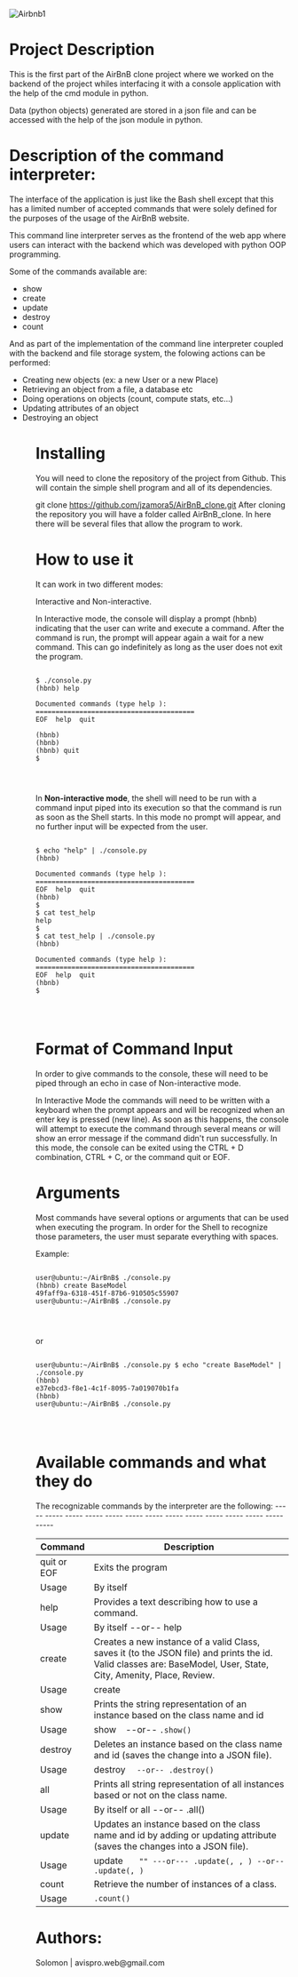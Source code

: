 ![Airbnb1](https://user-images.githubusercontent.com/65285730/204097713-cdbd6221-3905-4b58-8055-3c006ac8185f.png)

<h1>Project Description</h1>
<p>This is the first part of the AirBnB clone project where we worked on the backend of the project whiles interfacing it with a console application with the help of the cmd module in python.

Data (python objects) generated are stored in a json file and can be accessed with the help of the json module in python.</p>

<h1>Description of the command interpreter:</h1>
<p>The interface of the application is just like the Bash shell except that this has a limited number of accepted commands that were solely defined for the purposes of the usage of the AirBnB website.

This command line interpreter serves as the frontend of the web app where users can interact with the backend which was developed with python OOP programming.</p>

Some of the commands available are:
<ul>
<li>show</li>
<li>create</li>
<li>update</li>
<li>destroy</li>
<li>count</li>
</ul>
<p>And as part of the implementation of the command line interpreter coupled with the backend and file storage system, the folowing actions can be performed:
<ul>
<li>Creating new objects (ex: a new User or a new Place)</li>
<li>Retrieving an object from a file, a database etc</li>
<li>Doing operations on objects (count, compute stats, etc…)</li>
<li>Updating attributes of an object</li>
<li>Destroying an object</li>
<ul>

<h1>Installing</h1>
You will need to clone the repository of the project from Github. This will contain the simple shell program and all of its dependencies.

git clone https://github.com/jzamora5/AirBnB_clone.git
After cloning the repository you will have a folder called AirBnB_clone. In here there will be several files that allow the program to work.
<!--
/console.py : The main executable of the project, the command interpreter.

models/engine/file_storage.py: Class that serializes instances to a JSON file and deserializes JSON file to instances

models/__ init __.py: A unique FileStorage instance for the application

models/base_model.py: Class that defines all common attributes/methods for other classes.

models/user.py: User class that inherits from BaseModel

models/state.py: State class that inherits from BaseModel

models/city.py: City class that inherits from BaseModel

models/amenity.py: Amenity class that inherits from BaseModel

models/place.py: Place class that inherits from BaseModel

models/review.py: Review class that inherits from BaseModel
-->

<h1>How to use it</h1>
It can work in two different modes:

Interactive and Non-interactive.

<p>In Interactive mode, the console will display a prompt (hbnb) indicating that the user can write and execute a command. After the command is run, the prompt will appear again a wait for a new command. This can go indefinitely as long as the user does not exit the program.</p>

<pre>
<code>
$ ./console.py
(hbnb) help

Documented commands (type help <topic>):
========================================
EOF  help  quit

(hbnb) 
(hbnb) 
(hbnb) quit
$
</pre>
</code>

<p>In <b>Non-interactive mode</b>, the shell will need to be run with a command input piped into its execution so that the command is run as soon as the Shell starts. In this mode no prompt will appear, and no further input will be expected from the user.</p>

<pre>
<code>
$ echo "help" | ./console.py
(hbnb)

Documented commands (type help <topic>):
========================================
EOF  help  quit
(hbnb) 
$
$ cat test_help
help
$
$ cat test_help | ./console.py
(hbnb)

Documented commands (type help <topic>):
========================================
EOF  help  quit
(hbnb) 
$
</pre>
</code>

<h1>Format of Command Input</h1>
<p>In order to give commands to the console, these will need to be piped through an echo in case of Non-interactive mode.

In Interactive Mode the commands will need to be written with a keyboard when the prompt appears and will be recognized when an enter key is pressed (new line). As soon as this happens, the console will attempt to execute the command through several means or will show an error message if the command didn't run successfully. In this mode, the console can be exited using the CTRL + D combination, CTRL + C, or the command quit or EOF.</p>

<h1>Arguments</h1>
<p>Most commands have several options or arguments that can be used when executing the program. In order for the Shell to recognize those parameters, the user must separate everything with spaces.</p>

Example:

<pre>
<code>
user@ubuntu:~/AirBnB$ ./console.py
(hbnb) create BaseModel
49faff9a-6318-451f-87b6-910505c55907
user@ubuntu:~/AirBnB$ ./console.py
</pre>
</code>

or

<pre>
<code>
user@ubuntu:~/AirBnB$ ./console.py $ echo "create BaseModel" | ./console.py
(hbnb)
e37ebcd3-f8e1-4c1f-8095-7a019070b1fa
(hbnb)
user@ubuntu:~/AirBnB$ ./console.py
</pre>
</code>

<h1>Available commands and what they do</h1>
The recognizable commands by the interpreter are the following:

<table>
<thead>
<tr><th>Command</th><th>Description</th></tr>
</thead>
<tr><td>quit or EOF</td>
<td>Exits the program</td></tr>
<tr><td>Usage</td>
<td>By itself</td></tr>
-----	-----
<tr><td>help</td>
<td>Provides a text describing how to use a command.</td></tr>
<tr><td>Usage</td>	
<td>By itself --or-- help <command></td></tr>
-----	-----
<tr><td>create</td>	
<td>Creates a new instance of a valid Class, saves it (to the JSON file) and prints the id. Valid classes are: BaseModel, User, State, City, Amenity, Place, Review.</td></tr>
<tr><td>Usage</td>	
<td>create <class name></td></tr>
-----	-----
<tr><td>show</td>
<td>Prints the string representation of an instance based on the class name and id</td></tr>
<tr><td>Usage</td>
<td>show <code><class name> <id></code> --or-- <code><class name>.show(<id>)</code></td></tr>
-----	-----
<tr><td>destroy</td>
<td>Deletes an instance based on the class name and id (saves the change into a JSON file).</td></tr>
<tr><td>Usage</td>
<td>destroy <code><class name> <id> --or-- .destroy()</code></td></tr>
-----	-----
<tr><td>all</td>
<td>Prints all string representation of all instances based or not on the class name.</td></tr>
<tr><td>Usage</td>
<td>By itself or all <class name> --or-- <class name>.all()</td></tr>
-----	-----
<tr><td>update</td>
<td>Updates an instance based on the class name and id by adding or updating attribute (saves the changes into a JSON file).</td></tr>
<tr><td>Usage</td>
<td>update <code><class name> <id> <attribute name> "<attribute value>" ---or--- <class name>.update(<id>, <attribute name>, <attribute value>) --or-- <class name>.update(<id>, <dictionary representation>)</code></td></tr>
-----	-----
<tr><td>count</td>
<td>Retrieve the number of instances of a class.</td></tr>
<tr><td>Usage</td>
<td><code><class name>.count()</code></td></tr>
</table>

<h1>Authors:</h1>
Solomon | avispro.web@gmail.com
